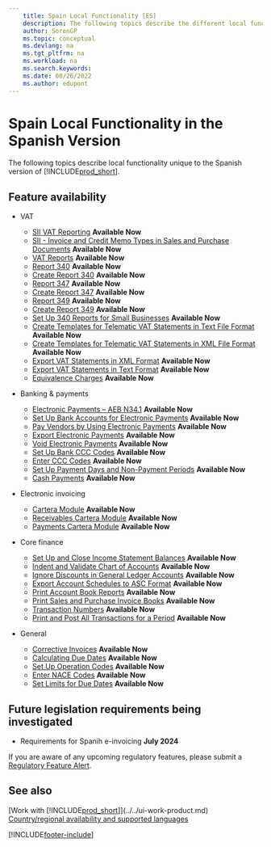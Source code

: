 ```yaml
---
    title: Spain Local Functionality [ES]
    description: The following topics describe the different local functionality in the Spanish version of Business Central.
    author: SorenGP
    ms.topic: conceptual
    ms.devlang: na
    ms.tgt_pltfrm: na
    ms.workload: na
    ms.search.keywords:
    ms.date: 08/26/2022
    ms.author: edupont
---
```

# Spain Local Functionality in the Spanish Version

The following topics describe local functionality unique to the Spanish version of [!INCLUDE[prod_short](../../includes/prod_short.md)].  

## Feature availability

* VAT  
  * [SII VAT Reporting](sii-setup.md) **Available Now**
  * [SII - Invoice and Credit Memo Types in Sales and Purchase Documents](SII-invoice-types-sales-purchase-documents.md) **Available Now**
  * [VAT Reports](vat-reports.md) **Available Now**
  * [Report 340](report-340.md) **Available Now**  
  * [Create Report 340](how-to-create-report-340.md) **Available Now**  
  * [Report 347](report-347.md) **Available Now**  
  * [Create Report 347](how-to-create-report-347.md) **Available Now**  
  * [Report 349](report-349.md) **Available Now**  
  * [Create Report 349](how-to-create-report-349.md) **Available Now**  
  * [Set Up 340 Reports for Small Businesses](how-to-set-up-340-reports-for-small-businesses.md) **Available Now**
  * [Create Templates for Telematic VAT Statements in Text File Format](how-to-create-templates-for-telematic-vat-statements-in-text-file-format.md) **Available Now**
  * [Create Templates for Telematic VAT Statements in XML File Format](how-to-create-templates-for-telematic-vat-statements-in-xml-file-format.md) **Available Now**
  * [Export VAT Statements in XML Format](how-to-export-vat-statements-in-xml-format.md) **Available Now**  
  * [Export VAT Statements in Text Format](how-to-export-vat-statements-in-text-format.md) **Available Now**
  * [Equivalence Charges](equivalence-charges-ec-.md) **Available Now**

* Banking & payments  
  * [Electronic Payments – AEB N34.1](electronic-payments-aeb-n341.md) **Available Now**
  * [Set Up Bank Accounts for Electronic Payments](how-to-set-up-bank-accounts-for-electronic-payments.md) **Available Now**
  * [Pay Vendors by Using Electronic Payments](how-to-pay-vendors-by-using-electronic-payments.md) **Available Now**
  * [Export Electronic Payments](how-to-export-electronic-payments.md) **Available Now**
  * [Void Electronic Payments](how-to-void-electronic-payments.md) **Available Now**
  * [Set Up Bank CCC Codes](how-to-set-up-bank-ccc-codes.md) **Available Now**
  * [Enter CCC Codes](how-to-enter-ccc-codes.md) **Available Now**
  * [Set Up Payment Days and Non-Payment Periods](how-to-set-up-payment-days-and-non-payment-periods.md) **Available Now**
  * [Cash Payments](payments-in-cash.md) **Available Now**

* Electronic invoicing
  * [Cartera Module](cartera-module.md) **Available Now**
  * [Receivables Cartera Module](receivables-cartera-module.md) **Available Now**
  * [Payments Cartera Module](payments-cartera-module.md) **Available Now**

* Core finance
  * [Set Up and Close Income Statement Balances](how-to-set-up-and-close-income-statement-balances.md) **Available Now**
  * [Indent and Validate Chart of Accounts](how-to-indent-and-validate-chart-of-accounts.md) **Available Now**
  * [Ignore Discounts in General Ledger Accounts](how-to-ignore-discounts-in-general-ledger-accounts.md) **Available Now**
  * [Export Account Schedules to ASC Format](how-to-export-account-schedules-to-asc-format.md) **Available Now**
  * [Print Account Book Reports](how-to-print-account-book-reports.md) **Available Now**
  * [Print Sales and Purchase Invoice Books](how-to-print-sales-and-purchase-invoice-books.md) **Available Now**  
  * [Transaction Numbers](transaction-numbers.md) **Available Now**
  * [Print and Post All Transactions for a Period](how-to-post-and-print-all-transactions-for-a-period.md) **Available Now**

* General
  * [Corrective Invoices](corrective-invoices.md) **Available Now**
  * [Calculating Due Dates](calculating-due-dates.md) **Available Now**
  * [Set Up Operation Codes](how-to-set-up-operation-codes.md) **Available Now**
  * [Enter NACE Codes](how-to-enter-nace-codes.md) **Available Now**
  * [Set Limits for Due Dates](how-to-set-limits-for-due-dates.md) **Available Now**

## Future legislation requirements being investigated

* Requirements for Spanih e-invoicing **July 2024**

If you are aware of any upcoming regulatory features, please submit a [Regulatory Feature Alert](https://forms.office.com/pages/responsepage.aspx?id=v4j5cvGGr0GRqy180BHbRwkeauYiJKZOpJ0CtKuVmJlURURaMlQ4Rk05UFY4NkVEOTA0MUU5WThXSC4u).

## See also

[Work with [!INCLUDE[prod_short](../../includes/prod_short.md)]](../../ui-work-product.md)  
[Country/regional availability and supported languages](/dynamics365/business-central/dev-itpro/compliance/apptest-countries-and-translations)

[!INCLUDE[footer-include](../../includes/footer-banner.md)]
